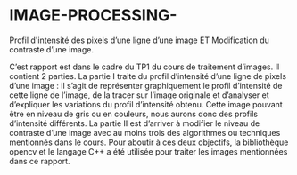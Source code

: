 # IMAGE-PROCESSING-
Profil d'intensité des pixels d’une ligne d’une image ET Modification du contraste d’une image.


C’est rapport est dans le cadre du TP1 du cours de traitement d’images. Il contient 2 parties. La partie I traite du profil d’intensité d’une ligne de pixels d’une image : il s’agit de représenter graphiquement le profil d’intensité de cette ligne de l’image, de la tracer sur l’image originale et d’analyser et d’expliquer les variations du profil d’intensité obtenu. Cette image pouvant être en niveau de gris ou en couleurs, nous aurons donc des profils d’intensité différents. La partie II est d’arriver à modifier le niveau de contraste d’une image avec au moins trois des algorithmes ou techniques mentionnés dans le cours. Pour aboutir à ces deux objectifs, la bibliothèque opencv et le langage C++ a été utilisée pour traiter les images mentionnées dans ce rapport.

